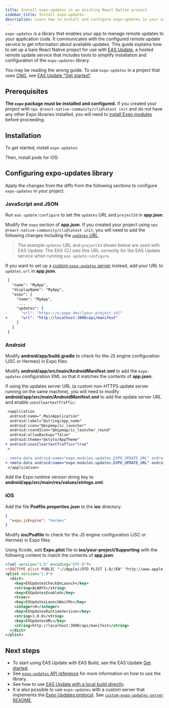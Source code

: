 ```yaml
---
title: Install expo-updates in an existing React Native project
sidebar_title: Install expo-updates
description: Learn how to install and configure expo-updates in your existing React Native project.
---
```


`expo-updates` is a library that enables your app to manage remote updates to your application code. It communicates with the configured remote update service to get information about available updates. This guide explains how to set up a bare React Native project for use with [EAS Update](/eas-update/introduction), a hosted remote update service that includes tools to simplify installation and configuration of the `expo-updates` library.

You may be reading the wrong guide. To use `expo-updates` in a project that uses [CNG](/workflow/continuous-native-generation/), see [EAS Update "Get started"](/eas-update/getting-started/).

## Prerequisites

**The `expo` package must be installed and configured.** If you created your project with `npx @react-native-community/cli@latest init` and do not have any other Expo libraries installed, you will need to [install Expo modules](/bare/installing-expo-modules) before proceeding.

## Installation

To get started, install `expo-updates`:

Then, install pods for iOS:

## Configuring expo-updates library

Apply the changes from the diffs from the following sections to configure `expo-updates` in your project.

### JavaScript and JSON

Run `eas update:configure` to set the `updates` URL and `projectId` in **app.json**.

Modify the `expo` section of **app.json**. If you created your project using `npx @react-native-community/cli@latest init`, you will need to add the following changes including the [`updates` URL](/versions/latest/config/app/#url).

> The example `updates` URL and `projectId` shown below are used with EAS Update. The EAS CLI sets this URL correctly for the EAS Update service when running `eas update:configure`.

If you want to set up a [custom `expo-updates` server](https://github.com/expo/custom-expo-updates-server) instead, add your URL to `updates.url` in **app.json**.

```diff app.json
 {
   "name": "MyApp",
   "displayName": "MyApp",
   "expo": {
     "name": "MyApp",
      ...
     "updates": {
-      "url": "https://u.expo.dev/[your-project-id]"
+      "url": "http://localhost:3000/api/manifest"
     }
   }
 }
```

### Android

Modify **android/app/build.gradle** to check for the JS engine configuration (JSC or Hermes) in Expo files:

Modify **android/app/src/main/AndroidManifest.xml** to add the `expo-updates` configuration XML so that it matches the contents of **app.json**:

If using the updates server URL (a custom non-HTTPS update server running on the same machine), you will need to modify **android/app/src/main/AndroidManifest.xml** to add the update server URL and enable `usesCleartextTraffic`:

```diff android/app/src/main/AndroidManifest.xml
 <application
  android:name=".MainApplication"
  android:label="@string/app_name"
  android:icon="@mipmap/ic_launcher"
  android:roundIcon="@mipmap/ic_launcher_round"
  android:allowBackup="false"
  android:theme="@style/AppTheme"
+ android:usesCleartextTraffic="true"
 >

- <meta-data android:name="expo.modules.updates.EXPO_UPDATE_URL" android:value="https://u.expo.dev/[your-project-id]"/>
+ <meta-data android:name="expo.modules.updates.EXPO_UPDATE_URL" android:value="http://localhost:3000/api/manifest"/>
 </application>
```

Add the Expo runtime version string key to **android/app/src/main/res/values/strings.xml**:

### iOS

Add the file **Podfile.properties.json** to the **ios** directory:

```json ios/Podfile.properties.json
{
  "expo.jsEngine": "hermes"
}
```

Modify **ios/Podfile** to check for the JS engine configuration (JSC or Hermes) in Expo files:

Using Xcode, add **Expo.plist** file to **ios/your-project/Supporting** with the following content to match the contents of **app.json**:

```xml Expo.plist
<?xml version="1.0" encoding="UTF-8"?>
<!DOCTYPE plist PUBLIC "-//Apple//DTD PLIST 1.0//EN" "http://www.apple.com/DTDs/PropertyList-1.0.dtd">
<plist version="1.0">
  <dict>
    <key>EXUpdatesCheckOnLaunch</key>
    <string>ALWAYS</string>
    <key>EXUpdatesEnabled</key>
    <true/>
    <key>EXUpdatesLaunchWaitMs</key>
    <integer>0</integer>
    <key>EXUpdatesRuntimeVersion</key>
    <string>1.0.0</string>
    <key>EXUpdatesURL</key>
    <string>http://localhost:3000/api/manifest</string>
  </dict>
</plist>
```

## Next steps

- To start using EAS Update with EAS Build, see the EAS Update [Get started](/eas-update/getting-started/).
- See [`expo-updates` API reference](/versions/latest/sdk/updates/) for more information on how to use the library.
- See how to use [EAS Update with a local build directly](/eas-update/standalone-service/).
- It is also possible to use `expo-updates` with a custom server that implements the [Expo Updates protocol](/technical-specs/expo-updates-1/). See [`custom-expo-updates-server` README](https://github.com/expo/custom-expo-updates-server#readme).